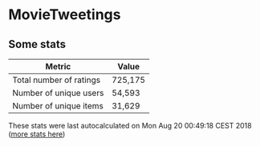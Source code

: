 # MovieTweetings
## Some stats

Metric | Value
--- | ---
Total number of ratings                 | 725,175
Number of unique users                  | 54,593
Number of unique items                  | 31,629
These stats were last autocalculated on Mon Aug 20 00:49:18 CEST 2018  ([more stats here](./stats.md))

